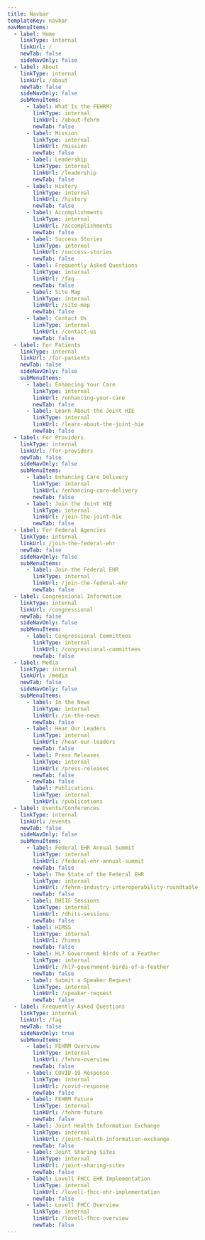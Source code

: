 ```yaml
---
title: Navbar
templateKey: navbar
navMenuItems:
  - label: Home
    linkType: internal
    linkUrl: /
    newTab: false
    sideNavOnly: false
  - label: About
    linkType: internal
    linkUrl: /about
    newTab: false
    sideNavOnly: false
    subMenuItems:
      - label: What Is the FEHRM?
        linkType: internal
        linkUrl: /about-fehrm
        newTab: false
      - label: Mission
        linkType: internal
        linkUrl: /mission
        newTab: false
      - label: Leadership
        linkType: internal
        linkUrl: /leadership
        newTab: false
      - label: History
        linkType: internal
        linkUrl: /history
        newTab: false
      - label: Accomplishments
        linkType: internal
        linkUrl: /accomplishments
        newTab: false
      - label: Success Stories
        linkType: internal
        linkUrl: /success-stories
        newTab: false
      - label: Frequently Asked Questions
        linkType: internal
        linkUrl: /faq
        newTab: false
      - label: Site Map
        linkType: internal
        linkUrl: /site-map
        newTab: false
      - label: Contact Us
        linkType: internal
        linkUrl: /contact-us
        newTab: false
  - label: For Patients
    linkType: internal
    linkUrl: /for-patients
    newTab: false
    sideNavOnly: false
    subMenuItems:
      - label: Enhancing Your Care
        linkType: internal
        linkUrl: /enhancing-your-care
        newTab: false
      - label: Learn About the Joint HIE
        linkType: internal
        linkUrl: /learn-about-the-joint-hie
        newTab: false
  - label: For Providers
    linkType: internal
    linkUrl: /for-providers
    newTab: false
    sideNavOnly: false
    subMenuItems:
      - label: Enhancing Care Delivery
        linkType: internal
        linkUrl: /enhancing-care-delivery
        newTab: false
      - label: Join the Joint HIE
        linkType: internal
        linkUrl: /join-the-joint-hie
        newTab: false
  - label: For Federal Agencies
    linkType: internal
    linkUrl: /join-the-federal-ehr
    newTab: false
    sideNavOnly: false
    subMenuItems:
      - label: Join the Federal EHR
        linkType: internal
        linkUrl: /join-the-federal-ehr
        newTab: false
  - label: Congressional Information
    linkType: internal
    linkUrl: /congressional
    newTab: false
    sideNavOnly: false
    subMenuItems:
      - label: Congressional Committees
        linkType: internal
        linkUrl: /congressional-committees
        newTab: false
  - label: Media
    linkType: internal
    linkUrl: /media
    newTab: false
    sideNavOnly: false
    subMenuItems:
      - label: In the News
        linkType: internal
        linkUrl: /in-the-news
        newTab: false
      - label: Hear Our Leaders
        linkType: internal
        linkUrl: /hear-our-leaders
        newTab: false
      - label: Press Releases
        linkType: internal
        linkUrl: /press-releases
        newTab: false
      - newTab: false
        label: Publications
        linkType: internal
        linkUrl: /publications
  - label: Events/Conferences
    linkType: internal
    linkUrl: /events
    newTab: false
    sideNavOnly: false
    subMenuItems:
      - label: Federal EHR Annual Summit
        linkType: internal
        linkUrl: /federal-ehr-annual-summit
        newTab: false
      - label: The State of the Federal EHR
        linkType: internal
        linkUrl: /fehrm-industry-interoperability-roundtable
        newTab: false
      - label: DHITS Sessions
        linkType: internal
        linkUrl: /dhits-sessions
        newTab: false
      - label: HIMSS
        linkType: internal
        linkUrl: /himss
        newTab: false
      - label: HL7 Government Birds of a Feather
        linkType: internal
        linkUrl: /hl7-government-birds-of-a-feather
        newTab: false
      - label: Submit a Speaker Request
        linkType: internal
        linkUrl: /speaker-request
        newTab: false
  - label: Frequently Asked Questions
    linkType: internal
    linkUrl: /faq
    newTab: false
    sideNavOnly: true
    subMenuItems:
      - label: FEHRM Overview
        linkType: internal
        linkUrl: /fehrm-overview
        newTab: false
      - label: COVID-19 Response
        linkType: internal
        linkUrl: /covid-response
        newTab: false
      - label: FEHRM Future
        linkType: internal
        linkUrl: /fehrm-future
        newTab: false
      - label: Joint Health Information Exchange
        linkType: internal
        linkUrl: /joint-health-information-exchange
        newTab: false
      - label: Joint Sharing Sites
        linkType: internal
        linkUrl: /joint-sharing-sites
        newTab: false
      - label: Lovell FHCC EHR Implementation
        linkType: internal
        linkUrl: /lovell-fhcc-ehr-implementation
        newTab: false
      - label: Lovell FHCC Overview
        linkType: internal
        linkUrl: /lovell-fhcc-overview
        newTab: false
---
```

